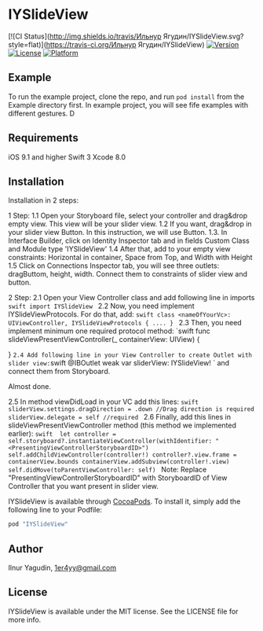 # IYSlideView

[![CI Status](http://img.shields.io/travis/Ильнур Ягудин/IYSlideView.svg?style=flat)](https://travis-ci.org/Ильнур Ягудин/IYSlideView)
[![Version](https://img.shields.io/cocoapods/v/IYSlideView.svg?style=flat)](http://cocoapods.org/pods/IYSlideView)
[![License](https://img.shields.io/cocoapods/l/IYSlideView.svg?style=flat)](http://cocoapods.org/pods/IYSlideView)
[![Platform](https://img.shields.io/cocoapods/p/IYSlideView.svg?style=flat)](http://cocoapods.org/pods/IYSlideView)

## Example

To run the example project, clone the repo, and run `pod install` from the Example directory first.
In example project, you will see fife examples with different gestures. D

## Requirements
iOS 9.1 and higher
Swift 3
Xcode 8.0 

## Installation
Installation in 2 steps:

1 Step:
	1.1 Open your Storyboard file, select your controller and drag&drop empty view. This view will be your slider view.
	1.2 If you want, drag&drop in your slider view Button. In this instruction, we will use Button.
1.3. In Interface Builder, click on Identity Inspector tab and in fields Custom Class and Module type 'IYSlideView'
1.4 After that, add to your empty view constraints:	Horizontal in container, Space from Top, and Width with Height
1.5 Click on Connections Inspector tab, you will see three outlets: dragButtom, height, width. Connect them to constraints of slider view and button. 

2 Step:
2.1 Open your View Controller class and add following line in imports 
`swift
import IYSlideView
`
2.2 Now, you need implement IYSlideViewProtocols. For do that, add:
`swift
class <nameOfYourVc>: UIViewController, IYSlideViewProtocols {
....
}
`
2.3 Then, you need implement minimum one required protocol method:
`swift
func slideViewPresentViewController(_ containerView: UIView) {

}
`
2.4 Add following line in your View Controller to create Outlet with slider view:
`swift
	@IBOutlet weak var sliderView: IYSlideView!
`
and connect them from Storyboard.

Almost done.

2.5 In method viewDidLoad in your VC add this lines:
`swift
	sliderView.settings.dragDirection = .down //Drag direction is required
	sliderView.delegate = self //required
`
2.6 Finally, add this lines in slideViewPresentViewController method (this method we implemented earlier):
`swift 
	let controller = self.storyboard?.instantiateViewController(withIdentifier: "<PresentingViewControllerStoryboardID>")
	self.addChildViewController(controller!)
	controller?.view.frame = containerView.bounds
	containerView.addSubview(controller!.view)
	self.didMove(toParentViewController: self)
`
Note: Replace "PresentingViewControllerStoryboardID" with StoryboardID of View Controller that you want present in slider view.

IYSlideView is available through [CocoaPods](http://cocoapods.org). To install
it, simply add the following line to your Podfile:

```ruby
pod "IYSlideView"
```

## Author

Ilnur Yagudin, 1er4yy@gmail.com

## License

IYSlideView is available under the MIT license. See the LICENSE file for more info.
